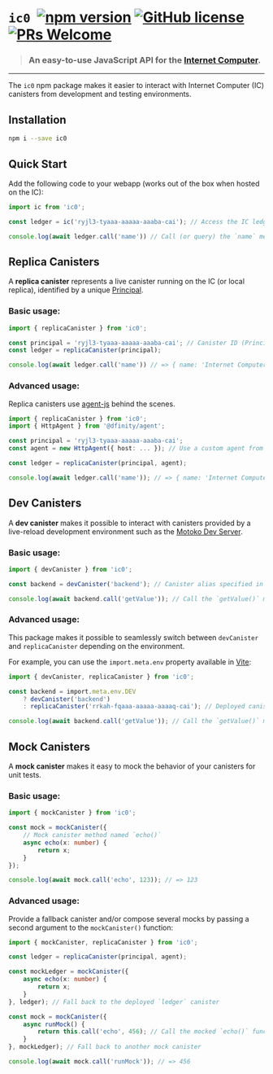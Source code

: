
# `ic0` &nbsp;[![npm version](https://img.shields.io/npm/v/ic0.svg?logo=npm)](https://www.npmjs.com/package/ic0) [![GitHub license](https://img.shields.io/badge/license-Apache%202.0-blue.svg)](https://opensource.org/licenses/Apache-2.0) [![PRs Welcome](https://img.shields.io/badge/PRs-welcome-brightgreen.svg)](https://github.com/dfinity/ic0/issues)

> ### An easy-to-use JavaScript API for the [Internet Computer](https://internetcomputer.org/).

---

The `ic0` npm package makes it easier to interact with Internet Computer (IC) canisters
from development and testing environments. 

## Installation

```sh
npm i --save ic0
```

## Quick Start

Add the following code to your webapp (works out of the box when hosted on the IC):

```ts
import ic from 'ic0';

const ledger = ic('ryjl3-tyaaa-aaaaa-aaaba-cai'); // Access the IC ledger canister

console.log(await ledger.call('name')) // Call (or query) the `name` method
```

## Replica Canisters

A **replica canister** represents a live canister running on the IC (or local replica), identified by a unique
[Principal](https://medium.com/dfinity/internet-computer-basics-part-1-principals-and-identities-215e8f239da4). 

### Basic usage:

```ts
import { replicaCanister } from 'ic0';

const principal = 'ryjl3-tyaaa-aaaaa-aaaba-cai'; // Canister ID (Principal)
const ledger = replicaCanister(principal);

console.log(await ledger.call('name')) // => { name: 'Internet Computer' }
```

### Advanced usage:

Replica canisters use [agent-js](https://github.com/dfinity/agent-js) behind the scenes. 

```ts
import { replicaCanister } from 'ic0';
import { HttpAgent } from '@dfinity/agent';

const principal = 'ryjl3-tyaaa-aaaaa-aaaba-cai';
const agent = new HttpAgent({ host: ... }); // Use a custom agent from `agent-js`

const ledger = replicaCanister(principal, agent);

console.log(await ledger.call('name')); // => { name: 'Internet Computer' }
```

## Dev Canisters

A **dev canister** makes it possible to interact with canisters provided by a live-reload development environment
such as the [Motoko Dev Server](https://github.com/dfinity/motoko-dev-server).

### Basic usage:

```ts
import { devCanister } from 'ic0';

const backend = devCanister('backend'); // Canister alias specified in your `dfx.json` file

console.log(await backend.call('getValue')); // Call the `getValue()` method on your `backend` canister
```

### Advanced usage:

This package makes it possible to seamlessly switch between `devCanister` and `replicaCanister` depending on the environment.

For example, you can use the `import.meta.env` property available in [Vite](https://vitejs.dev/):

```ts
import { devCanister, replicaCanister } from 'ic0';

const backend = import.meta.env.DEV
    ? devCanister('backend')
    : replicaCanister('rrkah-fqaaa-aaaaa-aaaaq-cai'); // Deployed canister Principal

console.log(await backend.call('getValue')); // Call the `getValue()` method on the deployed canister when in production
```

## Mock Canisters

A **mock canister** makes it easy to mock the behavior of your canisters for unit tests. 

### Basic usage:

```ts
import { mockCanister } from 'ic0';

const mock = mockCanister({
    // Mock canister method named `echo()`
    async echo(x: number) {
        return x;
    }
});

console.log(await mock.call('echo', 123)); // => 123
```

### Advanced usage:

Provide a fallback canister and/or compose several mocks by passing a second argument to the `mockCanister()` function:

```ts
import { mockCanister, replicaCanister } from 'ic0';

const ledger = replicaCanister(principal, agent);

const mockLedger = mockCanister({
    async echo(x: number) {
        return x;
    }
}, ledger); // Fall back to the deployed `ledger` canister

const mock = mockCanister({
    async runMock() {
        return this.call('echo', 456); // Call the mocked `echo()` function
    }
}, mockLedger); // Fall back to another mock canister

console.log(await mock.call('runMock')); // => 456
```
